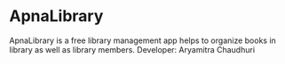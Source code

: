 # ApnaLibrary
ApnaLibrary is a free library management app helps to organize books in library as well as library members.
Developer: Aryamitra Chaudhuri
